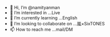 - 👋 Hi, I’m @namityanman
- 👀 I’m interested in ...Live
- 🌱 I’m currently learning ...English
- 💞️ I’m looking to collaborate on ...嵐×SixTONES
- 📫 How to reach me ...mail/DM

<!---
namityanman/namityanman is a ✨ special ✨ repository because its `README.md` (this file) appears on your GitHub profile.
You can click the Preview link to take a look at your changes.
--->
